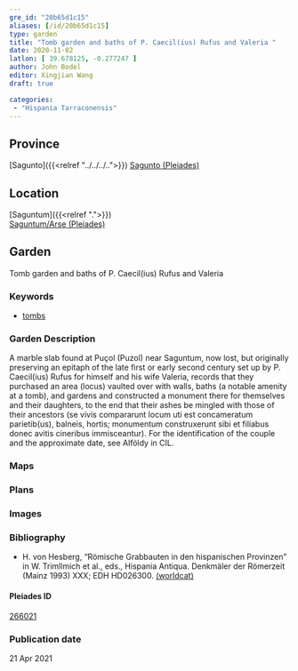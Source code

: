 ```yaml
---
gre_id: "20b65d1c15"
aliases: [/id/20b65d1c15]
type: garden
title: "Tomb garden and baths of P. Caecil(ius) Rufus and Valeria "
date: 2020-11-02
latlon: [ 39.678125, -0.277247 ]
author: John Bodel
editor: Xingjian Wang
draft: true

categories:
 - "Hispania Tarraconensis"
---
```


## Province

[Sagunto]({{<relref "../../../..">}})
[Sagunto (Pleiades)](https://pleiades.stoa.org/places/266020)

<!--### Province Description-->


## Location

[Saguntum]({{<relref ".">}}) \
[Saguntum/Arse (Pleiades)](https://pleiades.stoa.org/places/266021)

<!--### Location Description-->

<!-- LEAVE THIS BLANK FOR NOW -->

<!--## Sublocation-->

<!--
[AREA WITHIN LOCATION, LIKE “PALATINE HILL”](GEOREFERENCE LINK)
A sublocation is any area larger than an individual garden, but located within a location. I would always try to include a link to a controlled vocabulary here if possible. This ID may well be different from the Garden ID, e.g., Pompeii versus a Garden in one of the houses which has its own Pleiades ID.
-->

<!--### Sublocation Description-->

<!-- DESCRIPTION -->

## Garden
Tomb garden and baths of P. Caecil(ius) Rufus and Valeria

### Keywords
- [tombs](http://vocab.getty.edu/page/aat/300005926)

### Garden Description
A marble slab found at Puçol (Puzol) near Saguntum, now lost,  but originally preserving an epitaph of the late first or early second century set up by P. Caecil(ius) Rufus for himself and his wife Valeria, records that they purchased an area (locus) vaulted over with walls, baths (a notable amenity at a tomb), and gardens and constructed a monument there for themselves and their daughters, to the end that their ashes be mingled with those of their ancestors  (se vivis compararunt locum uti est concameratum parietib(us), balneis, hortis; monumentum construxerunt sibi et filiabus donec avitis cineribus immisceantur). For the identification of the couple and the approximate date, see Alföldy in CIL.

### Maps

<!--
{{< image src="FILENAME" alt="ALT_TEXT" title="CAPTION" >}}
-->

### Plans

<!--
{{< image src="FILENAME" alt="ALT_TEXT" title="CAPTION" >}}
-->

### Images

<!--
{{< image src="FILENAME" alt="ALT_TEXT" title="CAPTION" >}}
-->

<!--### Dates-->


### Bibliography
- H. von Hesberg, “Römische Grabbauten in den hispanischen Provinzen” in W. Trimllmich et al., eds., Hispania Antiqua. Denkmäler der Römerzeit (Mainz 1993) XXX; EDH HD026300. [(worldcat)](http://www.worldcat.org/oclc/7377084156)

<!--#### Periodo ID-->

<!-- [PERIODO_ID](https://pleiades.stoa.org/places/PLEIADES_ID) -->

#### Pleiades ID

[266021](https://pleiades.stoa.org/places/266021)

<!--#### TGN ID
[7031751](http://vocab.getty.edu/page/tgn/7031751) -->

<!--### Contributor-->


### Publication date

21 Apr 2021

<!--### Related articles-->

<!-- Links to other related articles. Leave blank for now -->